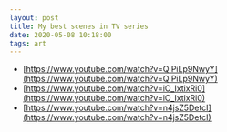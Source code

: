 ```yaml
---
layout: post
title: My best scenes in TV series
date: 2020-05-08 10:18:00
tags: art
---
```


- [https://www.youtube.com/watch?v=QIPiLp9NwyY](https://www.youtube.com/watch?v=QIPiLp9NwyY)
- [https://www.youtube.com/watch?v=iO_IxtixRi0](https://www.youtube.com/watch?v=iO_IxtixRi0)
- [https://www.youtube.com/watch?v=n4jsZ5DetcI](https://www.youtube.com/watch?v=n4jsZ5DetcI)
